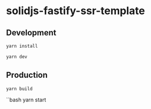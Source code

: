 # solidjs-fastify-ssr-template

## Development

```bash
yarn install
```

```bash
yarn dev
```

## Production

```bash
yarn build
```

``bash
yarn start
```
